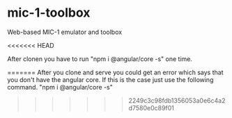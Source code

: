 # mic-1-toolbox
Web-based MIC-1 emulator and toolbox

<<<<<<< HEAD

After clonen you have to run "npm i @angular/core -s" one time.

=======
After you clone and serve you could get an error which says that you don't have the angular core. If this is the case just use the following command.
"npm i @angular/core -s"
>>>>>>> 2249c3c98fdb1356053a0e6c4a2d7580e0c89f01
